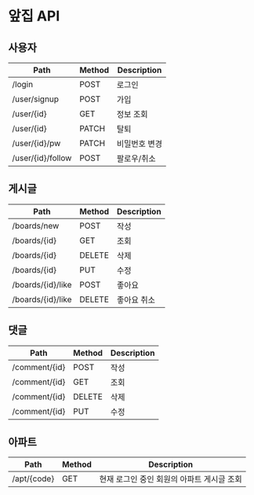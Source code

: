 # 앞집 API

## 사용자

| Path              | Method | Description   |
| ----------------- | ------ | ------------- |
| /login            | POST   | 로그인        |
| /user/signup      | POST   | 가입          |
| /user/{id}        | GET    | 정보 조회     |
| /user/{id}        | PATCH  | 탈퇴          |
| /user/{id}/pw     | PATCH  | 비밀번호 변경 |
| /user/{id}/follow | POST   | 팔로우/취소   |

## 게시글

| Path              | Method | Description |
| ----------------- | ------ | ----------- |
| /boards/new       | POST   | 작성        |
| /boards/{id}      | GET    | 조회        |
| /boards/{id}      | DELETE | 삭제        |
| /boards/{id}      | PUT    | 수정        |
| /boards/{id}/like | POST   | 좋아요      |
| /boards/{id}/like | DELETE | 좋아요 취소 |

## 댓글

| Path          | Method | Description |
| ------------- | ------ | ----------- |
| /comment/{id} | POST   | 작성        |
| /comment/{id} | GET    | 조회        |
| /comment/{id} | DELETE | 삭제        |
| /comment/{id} | PUT    | 수정        |

## 아파트

| Path        | Method | Description                                |
| ----------- | ------ | ------------------------------------------ |
| /apt/{code} | GET    | 현재 로그인 중인 회원의 아파트 게시글 조회 |
